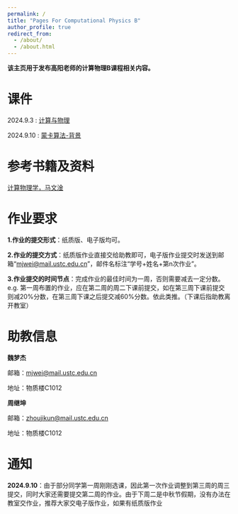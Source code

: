 ```yaml
---
permalink: /
title: "Pages For Computational Physics B"
author_profile: true
redirect_from: 
  - /about/
  - /about.html
---
```

**该主页用于发布高阳老师的计算物理B课程相关内容。**
  
课件
======
2024.9.3 : [计算与物理](http://zhoujikunn.github.io/files/计算与物理.pdf)

2024.9.10 : [蒙卡算法-背景](http://zhoujikunn.github.io/files/蒙卡算法-背景.pdf)
  
参考书籍及资料
======
[计算物理学，马文淦](http://zhoujikunn.github.io/files/计算物理学.pdf)
  
作业要求
=======
**1.作业的提交形式**：纸质版、电子版均可。

**2.作业的提交方式**：纸质版作业直接交给助教即可，电子版作业提交时发送到邮箱“mjwei@mail.ustc.edu.cn”，邮件名标注“学号+姓名+第n次作业”。

**3.作业提交的时间节点**：完成作业的最佳时间为一周，否则需要减去一定分数。e.g. 第一周布置的作业，应在第二周的周二下课前提交，如在第三周下课前提交则减20%分数，在第三周下课之后提交减60%分数。依此类推。（下课后指助教离开教室）
  
助教信息
======
**魏梦杰**

邮箱：mjwei@mail.ustc.edu.cn

地址：物质楼C1012
  
**周继坤**

邮箱：zhoujikun@mail.ustc.edu.cn

地址：物质楼C1012

通知
======
**2024.9.10**：由于部分同学第一周刚刚选课，因此第一次作业调整到第三周的周三提交，同时大家还需要提交第二周的作业。由于下周二是中秋节假期，没有办法在教室交作业，推荐大家交电子版作业，如果有纸质版作业
